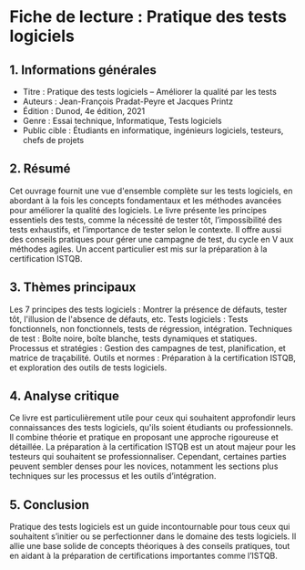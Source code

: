 # Fiche de lecture : Pratique des tests logiciels


## 1. Informations générales
* Titre : Pratique des tests logiciels – Améliorer la qualité par les tests
* Auteurs : Jean-François Pradat-Peyre et Jacques Printz
* Édition : Dunod, 4e édition, 2021
* Genre : Essai technique, Informatique, Tests logiciels
* Public cible : Étudiants en informatique, ingénieurs logiciels, testeurs, chefs de projets
## 2. Résumé
Cet ouvrage fournit une vue d'ensemble complète sur les tests logiciels, en abordant à la fois les concepts fondamentaux et les méthodes avancées pour améliorer la qualité des logiciels.
Le livre présente les principes essentiels des tests, comme la nécessité de tester tôt, l’impossibilité des tests exhaustifs, et l’importance de tester selon le contexte.
Il offre aussi des conseils pratiques pour gérer une campagne de test, du cycle en V aux méthodes agiles.
Un accent particulier est mis sur la préparation à la certification ISTQB.

## 3. Thèmes principaux
Les 7 principes des tests logiciels : Montrer la présence de défauts, tester tôt, l'illusion de l'absence de défauts, etc.
Tests logiciels : Tests fonctionnels, non fonctionnels, tests de régression, intégration.
Techniques de test : Boîte noire, boîte blanche, tests dynamiques et statiques.
Processus et stratégies : Gestion des campagnes de test, planification, et matrice de traçabilité.
Outils et normes : Préparation à la certification ISTQB, et exploration des outils de tests logiciels.
## 4. Analyse critique
Ce livre est particulièrement utile pour ceux qui souhaitent approfondir leurs connaissances des tests logiciels, qu'ils soient étudiants ou professionnels.
Il combine théorie et pratique en proposant une approche rigoureuse et détaillée.
La préparation à la certification ISTQB est un atout majeur pour les testeurs qui souhaitent se professionnaliser.
Cependant, certaines parties peuvent sembler denses pour les novices, notamment les sections plus techniques sur les processus et les outils d’intégration.

## 5. Conclusion
Pratique des tests logiciels est un guide incontournable pour tous ceux qui souhaitent s’initier ou se perfectionner dans le domaine des tests logiciels. Il allie une base solide de concepts théoriques à des conseils pratiques, tout en aidant à la préparation de certifications importantes comme l’ISTQB.
